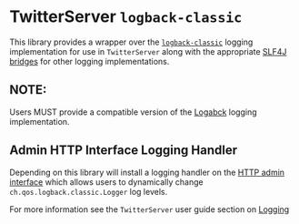 TwitterServer `logback-classic`
===============================

This library provides a wrapper over the [`logback-classic`](https://www.slf4j.org/manual.html#swapping) logging 
implementation for use in `TwitterServer` along with the appropriate [SLF4J bridges](https://www.slf4j.org/legacy.html)
for other logging implementations.

NOTE:
-----

Users MUST provide a compatible version of the [Logabck](https://logback.qos.ch/) logging implementation.

Admin HTTP Interface Logging Handler
------------------------------------

Depending on this library will install a logging handler on the [HTTP admin interface](https://twitter.github.io/Admin.html#admin-interface)
which allows users to dynamically change `ch.qos.logback.classic.Logger` log levels.

For more information see the `TwitterServer` user guide section on [Logging](https://twitter.github.io/Features.html#logging)

